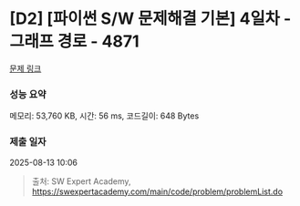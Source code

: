 # [D2] [파이썬 S/W 문제해결 기본] 4일차 - 그래프 경로 - 4871 

[문제 링크](https://swexpertacademy.com/main/code/problem/problemDetail.do?contestProbId=AWTQaUvqQdUDFAVT) 

### 성능 요약

메모리: 53,760 KB, 시간: 56 ms, 코드길이: 648 Bytes

### 제출 일자

2025-08-13 10:06



> 출처: SW Expert Academy, https://swexpertacademy.com/main/code/problem/problemList.do